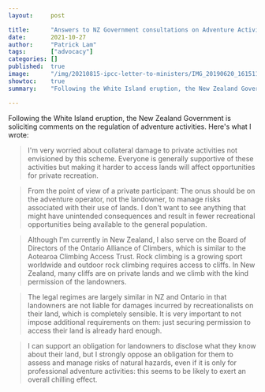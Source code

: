 ```yaml
---
layout:     post

title:      "Answers to NZ Government consultations on Adventure Activities"
date:       2021-10-27
author:     "Patrick Lam"
tags:       ["advocacy"]
categories: []
published:  true
image:      "/img/20210815-ipcc-letter-to-ministers/IMG_20190620_161511427_HDR.webp"
showtoc:    true
summary:    "Following the White Island eruption, the New Zealand Government is soliciting comments on the regulation of adventure activities. Here's what I wrote."

---
```


<style>
.post-heading h1  { color: yellow; }
.meta { color: yellow; }
</style>

Following the White Island eruption, the New Zealand Government is soliciting comments on the regulation of adventure activities.
Here's what I wrote:

> I'm very worried about collateral damage to private activities not envisioned by this scheme. Everyone is generally supportive of 
> these activities but making it harder to access lands will affect opportunities for private recreation.

> From the point of view of a private participant: The onus should be on the adventure operator, not the landowner, to manage risks 
> associated with their use of lands. I don't want to see anything that might have unintended consequences and result in fewer
> recreational opportunities being available to the general population.

> Although I'm currently in New Zealand, I also serve on the Board of Directors of the Ontario Alliance of Climbers, which is similar 
> to the Aotearoa Climbing Access Trust.  Rock climbing is a growing sport worldwide and outdoor rock climbing requires access to
> cliffs. In New Zealand, many cliffs are on private lands and we climb with the kind permission of the landowners.

> The legal regimes are largely similar in NZ and Ontario in that landowners are not liable for damages incurred by recreationalists 
> on their land, which is completely sensible. It is very important to not impose additional requirements on them: just securing
> permission to access their land is already hard enough.

> I can support an obligation for landowners to disclose what they know about their land, but I strongly oppose an obligation for them 
> to assess and manage risks of natural hazards, even if it is only for professional adventure activities: this seems to be likely to
> exert an overall chilling effect.